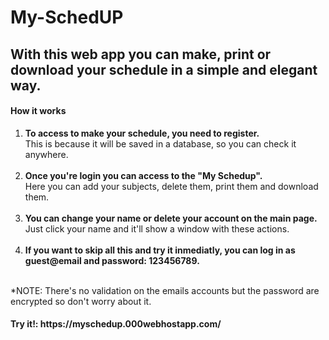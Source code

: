 # My-SchedUP
## With this web app you can make, print or download your schedule in a simple and elegant way.

<h4>How it works</h4>
<ol>
  <li><b>To access to make your schedule, you need to register.</b> <br>This is because it will be saved in a database, so you can check it anywhere.</li>
  <br>
  <li><b>Once you're login you can access to the "My Schedup".</b> <br>Here you can add your subjects, delete them, print them and download them.</li>
  <br>
  <li><b>You can change your name or delete your account on the main page.</b> <br>Just click your name and it'll show a window with these actions.</li>
  <br>
  <li><b>If you want to skip all this and try it inmediatly, you can log in as guest@email and password: 123456789.</b></li>
</ol>
<br>
*NOTE: There's no validation on the emails accounts but the password are encrypted so don't worry about it.
<br>
<h4>Try it!: https://myschedup.000webhostapp.com/</h4>
